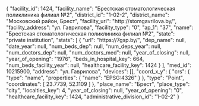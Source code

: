{
    "facility_id": 1424,
    "facility_name": "Брестская стоматологическая поликлиника филиал №2",
    "district_id": "1-02-2",
    "district_name": "Московский район, Брест",
    "facility_url": "http:\/\/stomgavrilova.by\/",
    "facility_address": "ул. Гаврилова",
    "facility_type": "0",
    "ap_1": "37",
    "name": "Брестская стоматологическая поликлиника филиал №2",
    "state": "private institution",
    "stats": [
        {
            "url": "https:\/\/7gsp.by\/",
            "dep_name": null,
            "date_year": null,
            "num_beds_dep": null,
            "num_deps_year": null,
            "num_doctors_dep": null,
            "num_doctors_med": null,
            "year_of_closing": null,
            "year_of_opening": "1976",
            "beds_in_hospital_key": 664,
            "num_beds_facility_year": null,
            "healthcare_facility_key": 1424
        }
    ],
    "med_id": 10215900,
    "address": "ул. Гаврилова",
    "devices": [],
    "coord_x_y": {
        "crs": {
            "type": "name",
            "properties": {
                "name": "EPSG:4326"
            }
        },
        "type": "Point",
        "coordinates": [
            23.7739,
            52.1109
        ]
    },
    "place_name": "Брест",
    "place_type": "city",
    "localties_key": 4,
    "year_of_closing": null,
    "year_of_opening": "0",
    "healthcare_facility_key": 1424,
    "administrative_division_id": "1-02-2"
}